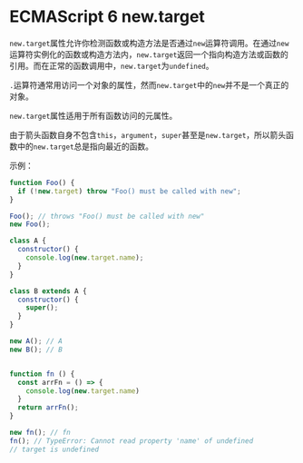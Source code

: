 # ECMAScript 6 new.target

`new.target`属性允许你检测函数或构造方法是否通过`new`运算符调用。在通过`new`运算符实例化的函数或构造方法内，`new.target`返回一个指向构造方法或函数的引用。而在正常的函数调用中，`new.target`为`undefined`。

`.`运算符通常用访问一个对象的属性，然而`new.target`中的`new`并不是一个真正的对象。

`new.target`属性适用于所有函数访问的元属性。

由于箭头函数自身不包含`this`，`argument`，`super`甚至是`new.target`，所以箭头函数中的`new.target`总是指向最近的函数。

示例：

```js
function Foo() {
  if (!new.target) throw "Foo() must be called with new";
}

Foo(); // throws "Foo() must be called with new"
new Foo(); 

class A {
  constructor() {
    console.log(new.target.name);
  }
}

class B extends A {
  constructor() {
    super();
  }
}

new A(); // A
new B(); // B


function fn () {
  const arrFn = () => {
    console.log(new.target.name)
  }
  return arrFn();
}

new fn(); // fn
fn(); // TypeError: Cannot read property 'name' of undefined
// target is undefined
```



